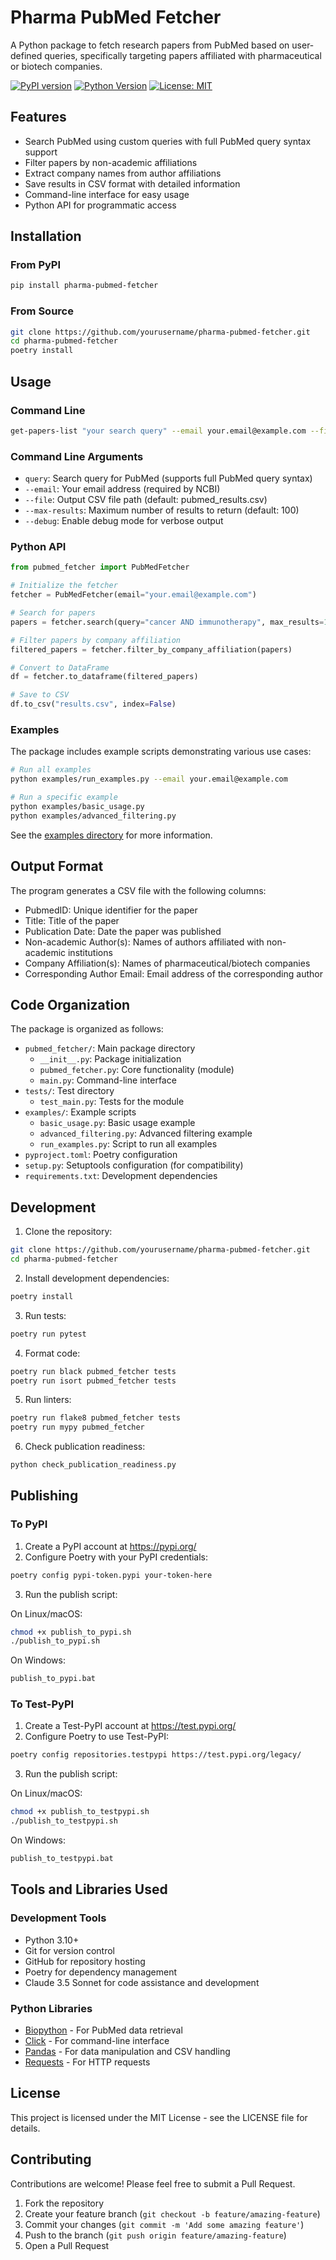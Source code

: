 # Pharma PubMed Fetcher

A Python package to fetch research papers from PubMed based on user-defined queries, specifically targeting papers affiliated with pharmaceutical or biotech companies.

[![PyPI version](https://badge.fury.io/py/pharma-pubmed-fetcher.svg)](https://badge.fury.io/py/pharma-pubmed-fetcher)
[![Python Version](https://img.shields.io/pypi/pyversions/pharma-pubmed-fetcher.svg)](https://pypi.org/project/pharma-pubmed-fetcher/)
[![License: MIT](https://img.shields.io/badge/License-MIT-yellow.svg)](https://opensource.org/licenses/MIT)

## Features

- Search PubMed using custom queries with full PubMed query syntax support
- Filter papers by non-academic affiliations
- Extract company names from author affiliations
- Save results in CSV format with detailed information
- Command-line interface for easy usage
- Python API for programmatic access

## Installation

### From PyPI

```bash
pip install pharma-pubmed-fetcher
```

### From Source

```bash
git clone https://github.com/yourusername/pharma-pubmed-fetcher.git
cd pharma-pubmed-fetcher
poetry install
```

## Usage

### Command Line

```bash
get-papers-list "your search query" --email your.email@example.com --file output.csv
```

### Command Line Arguments

- `query`: Search query for PubMed (supports full PubMed query syntax)
- `--email`: Your email address (required by NCBI)
- `--file`: Output CSV file path (default: pubmed_results.csv)
- `--max-results`: Maximum number of results to return (default: 100)
- `--debug`: Enable debug mode for verbose output

### Python API

```python
from pubmed_fetcher import PubMedFetcher

# Initialize the fetcher
fetcher = PubMedFetcher(email="your.email@example.com")

# Search for papers
papers = fetcher.search(query="cancer AND immunotherapy", max_results=10)

# Filter papers by company affiliation
filtered_papers = fetcher.filter_by_company_affiliation(papers)

# Convert to DataFrame
df = fetcher.to_dataframe(filtered_papers)

# Save to CSV
df.to_csv("results.csv", index=False)
```

### Examples

The package includes example scripts demonstrating various use cases:

```bash
# Run all examples
python examples/run_examples.py --email your.email@example.com

# Run a specific example
python examples/basic_usage.py
python examples/advanced_filtering.py
```

See the [examples directory](examples/README.md) for more information.

## Output Format

The program generates a CSV file with the following columns:

- PubmedID: Unique identifier for the paper
- Title: Title of the paper
- Publication Date: Date the paper was published
- Non-academic Author(s): Names of authors affiliated with non-academic institutions
- Company Affiliation(s): Names of pharmaceutical/biotech companies
- Corresponding Author Email: Email address of the corresponding author

## Code Organization

The package is organized as follows:

- `pubmed_fetcher/`: Main package directory
  - `__init__.py`: Package initialization
  - `pubmed_fetcher.py`: Core functionality (module)
  - `main.py`: Command-line interface
- `tests/`: Test directory
  - `test_main.py`: Tests for the module
- `examples/`: Example scripts
  - `basic_usage.py`: Basic usage example
  - `advanced_filtering.py`: Advanced filtering example
  - `run_examples.py`: Script to run all examples
- `pyproject.toml`: Poetry configuration
- `setup.py`: Setuptools configuration (for compatibility)
- `requirements.txt`: Development dependencies

## Development

1. Clone the repository:

```bash
git clone https://github.com/yourusername/pharma-pubmed-fetcher.git
cd pharma-pubmed-fetcher
```

2. Install development dependencies:

```bash
poetry install
```

3. Run tests:

```bash
poetry run pytest
```

4. Format code:

```bash
poetry run black pubmed_fetcher tests
poetry run isort pubmed_fetcher tests
```

5. Run linters:

```bash
poetry run flake8 pubmed_fetcher tests
poetry run mypy pubmed_fetcher
```

6. Check publication readiness:

```bash
python check_publication_readiness.py
```

## Publishing

### To PyPI

1. Create a PyPI account at https://pypi.org/
2. Configure Poetry with your PyPI credentials:

```bash
poetry config pypi-token.pypi your-token-here
```

3. Run the publish script:

On Linux/macOS:

```bash
chmod +x publish_to_pypi.sh
./publish_to_pypi.sh
```

On Windows:

```bash
publish_to_pypi.bat
```

### To Test-PyPI

1. Create a Test-PyPI account at https://test.pypi.org/
2. Configure Poetry to use Test-PyPI:

```bash
poetry config repositories.testpypi https://test.pypi.org/legacy/
```

3. Run the publish script:

On Linux/macOS:

```bash
chmod +x publish_to_testpypi.sh
./publish_to_testpypi.sh
```

On Windows:

```bash
publish_to_testpypi.bat
```

## Tools and Libraries Used

### Development Tools

- Python 3.10+
- Git for version control
- GitHub for repository hosting
- Poetry for dependency management
- Claude 3.5 Sonnet for code assistance and development

### Python Libraries

- [Biopython](https://biopython.org/) - For PubMed data retrieval
- [Click](https://click.palletsprojects.com/) - For command-line interface
- [Pandas](https://pandas.pydata.org/) - For data manipulation and CSV handling
- [Requests](https://requests.readthedocs.io/) - For HTTP requests

## License

This project is licensed under the MIT License - see the LICENSE file for details.

## Contributing

Contributions are welcome! Please feel free to submit a Pull Request.

1. Fork the repository
2. Create your feature branch (`git checkout -b feature/amazing-feature`)
3. Commit your changes (`git commit -m 'Add some amazing feature'`)
4. Push to the branch (`git push origin feature/amazing-feature`)
5. Open a Pull Request
